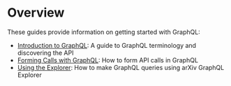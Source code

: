 # Overview

These guides provide information on getting started with GraphQL:

- [Introduction to GraphQL](intro-graphql.md): A guide to GraphQL terminology and discovering the API
- [Forming Calls with GraphQL](forming-calls.md): How to form API calls in GraphQL
- [Using the Explorer](using-explorer.md): How to make GraphQL queries using arXiv GraphQL Explorer
